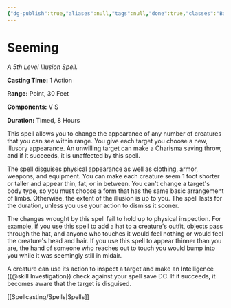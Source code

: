 ```yaml
---
{"dg-publish":true,"aliases":null,"tags":null,"done":true,"classes":"Bard, Sorcerer, Wizard,","spellLevel":5,"school":"Illusion","source":"PHB","permalink":"/spells/seeming/","dgHomeLink":false,"dgPassFrontmatter":true}
---
```


# Seeming
*A 5th Level Illusion Spell.*

**Casting Time:** 1 Action

**Range:** Point, 30 Feet

**Components:** V S 

**Duration:** Timed, 8 Hours

This spell allows you to change the appearance of any number of creatures that you can see within range. You give each target you choose a new, illusory appearance. An unwilling target can make a Charisma saving throw, and if it succeeds, it is unaffected by this spell.



The spell disguises physical appearance as well as clothing, armor, weapons, and equipment. You can make each creature seem 1 foot shorter or taller and appear thin, fat, or in between. You can't change a target's body type, so you must choose a form that has the same basic arrangement of limbs. Otherwise, the extent of the illusion is up to you. The spell lasts for the duration, unless you use your action to dismiss it sooner.



The changes wrought by this spell fail to hold up to physical inspection. For example, if you use this spell to add a hat to a creature's outfit, objects pass through the hat, and anyone who touches it would feel nothing or would feel the creature's head and hair. If you use this spell to appear thinner than you are, the hand of someone who reaches out to touch you would bump into you while it was seemingly still in midair.



A creature can use its action to inspect a target and make an Intelligence ({@skill Investigation}) check against your spell save DC. If it succeeds, it becomes aware that the target is disguised.

[[Spellcasting/Spells|Spells]]